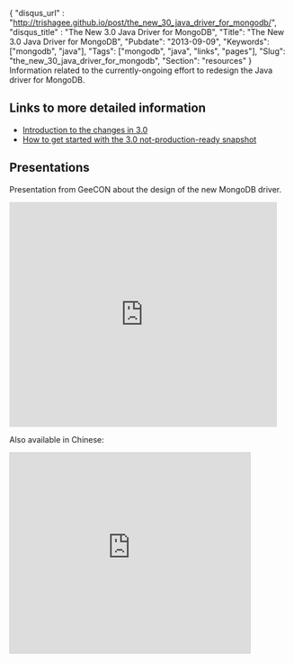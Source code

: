 {
 "disqus_url" : "http://trishagee.github.io/post/the_new_30_java_driver_for_mongodb/",
 "disqus_title" : "The New 3.0 Java Driver for MongoDB",
 "Title": "The New 3.0 Java Driver for MongoDB",
 "Pubdate": "2013-09-09",
 "Keywords": ["mongodb", "java"],
 "Tags": ["mongodb", "java", "links", "pages"],
 "Slug": "the_new_30_java_driver_for_mongodb",
 "Section": "resources"
}
Information related to the currently-ongoing effort to redesign the Java driver for MongoDB.
<!--more-->

## Links to more detailed information
- <a href="http://blog.mongodb.org/post/58136652766/the-mongodb-java-driver-3-0">Introduction to the changes in 3.0</a>
- <a href="http://blog.mongodb.org/post/59769560940/the-mongodb-java-driver-3-0-whats-changing">How to get started with the 3.0
not-production-ready snapshot</a>
## Presentations
Presentation from GeeCON about the design of the new MongoDB driver.

<iframe frameborder="0" height="400" marginheight="0" marginwidth="0" scrolling="no"
src="http://www.slideshare.net/slideshow/embed_code/26024765" width="476"></iframe>


Also available in Chinese:
<iframe allowfullscreen="" frameborder="0" height="356" marginheight="0" marginwidth="0" mozallowfullscreen="" scrolling="no" src="http://www.slideshare.net/slideshow/embed_code/24790295" style="border-width: 1px 1px 0; border: 1px solid #CCC; margin-bottom: 5px;" webkitallowfullscreen="" width="427"> </iframe>
